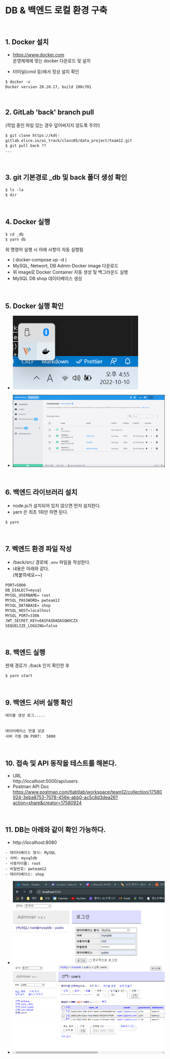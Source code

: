 # DB & 백엔드 로컬 환경 구축

<br>

## 1. Docker 설치

- https://www.docker.com \
  운영체제에 맞는 docker 다운로드 및 설치

- 터미널(cmd 등)에서 정상 설치 확인

```
$ docker -v
Docker version 20.10.17, build 100c701
```

<br>

## 2. GitLab 'back' branch pull

(작업 중인 파일 있는 경우 덮어써지지 않도록 주의!)

```
$ git clone https://kdt-gitlab.elice.io/ai_track/class05/data_project/team12.git
$ git pull back ??
...
```

<br>

## 3. git 기본경로 \_db 및 back 폴더 생성 확인

```
$ ls -la
$ dir
```

<br>

## 4. Docker 실행

```
$ cd _db
$ yarn db
```

위 명령어 실행 시 아래 사항이 자동 실행됨

- ( docker-compose up -d )
- MySQL, Networt, DB Admin Docker image 다운로드
- 위 image로 Docker Container 자동 생성 및 백그라운드 실행
- MySQL DB shop 데이터베이스 생성

<br>

## 5. Docker 실행 확인

- ![01](/_doc/img/01.png)

- ![02](/_doc/img/02.png)

<br>

## 6. 백엔드 라이브러리 설치

- node.js가 설치되어 있지 않으면 먼저 설치한다.
- yarn 은 최초 1회만 하면 된다.

```
$ yarn
```

<br>

## 7. 벡엔드 환경 파일 작성

- /back/src/ 경로에 `.env` 파일을 작성한다.
- 내용은 아래와 같다. \
  (복붙하세요~~)

```
PORT=5000
DB_DIALECT=mysql
MYSQL_USERNAME= root
MYSQL_PASSWORD= pwteam12
MYSQL_DATABASE= shop
MYSQL_HOST=localhost
MYSQL_PORT=3306
JWT_SECRET_KEY=6ASFASDADASQWXCZX
SEQUELIZE_LOGGING=false
```

<br>

## 8. 백엔드 실행

현재 경로가 ./back 인지 확인한 후

```
$ yarn start
```

<br>

## 9. 백엔드 서버 실행 확인

```
테이블 생성 로그.....


데이터베이스 연결 성공
서버 가동 ON PORT:  5000

```

<br>

## 10. 접속 및 API 동작을 테스트를 해본다.

- URL \
  http://localhost:5000/api/users
- Postman API Doc \
  https://www.postman.com/tlabtlab/workspace/team12/collection/17580924-3eba8753-7078-456e-abb0-ac5c8d3dea26?action=share&creator=17580924

<br>

## 11. DB는 아래와 같이 확인 가능하다.

- http://localhost:8080

```
- 데이터베이스 형식: MySQL
- 서버: mysqldb
- 사용자이름: root
- 비밀번호: pwteam12
- 데이터베이스: shop
```

- ![03](/_doc/img/03.png)
- ![04](/_doc/img/04.png)
